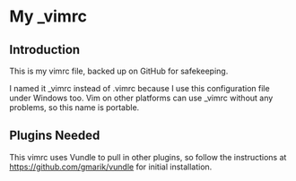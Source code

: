 # My _vimrc

## Introduction

This is my vimrc file, backed up on GitHub for safekeeping.

I named it \_vimrc instead of .vimrc because I use this configuration file
under Windows too. Vim on other platforms can use \_vimrc without any
problems, so this name is portable.

## Plugins Needed

This vimrc uses Vundle to pull in other plugins, so follow the instructions at
<https://github.com/gmarik/vundle> for initial installation.
